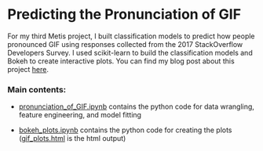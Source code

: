 # Predicting the Pronunciation of GIF

For my third Metis project, I built classification models to predict how people pronounced GIF using responses collected from the 2017 StackOverflow Developers Survey. I used scikit-learn to build the classification models and Bokeh to create interactive plots. You can find my blog post about this project [here](https://ailchau.github.io/pronouncingGIF/).

### Main contents:
- [pronunciation_of_GIF.ipynb](pronunciation_of_GIF.ipynb) contains the python code for data wrangling, feature engineering, and model fitting

- [bokeh_plots.ipynb](bokeh_plots.ipynb) contains the python code for creating the plots ([gif_plots.html](gif_plots.html) is the html output)
